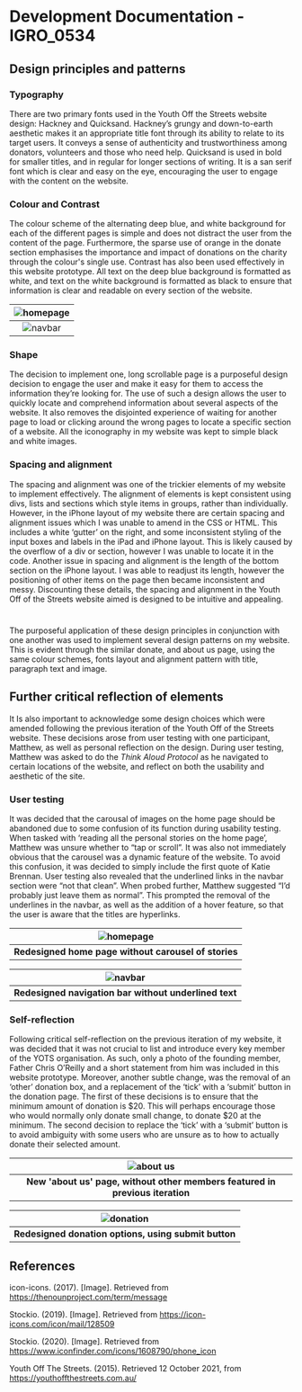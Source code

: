 # Development Documentation - IGRO_0534

## Design principles and patterns

### Typography

There are two primary fonts used in the Youth Off the Streets website design: Hackney and Quicksand. Hackney’s grungy and down-to-earth aesthetic makes it an appropriate title font through its ability to relate to its target users. It conveys a sense of authenticity and trustworthiness among donators, volunteers and those who need help. Quicksand is used in bold for smaller titles, and in regular for longer sections of writing. It is a san serif font which is clear and easy on the eye, encouraging the user to engage with the content on the website.

### Colour and Contrast

The colour scheme of the alternating deep blue, and white background for each of the different pages is simple and does not distract the user from the content of the page. Furthermore, the sparse use of orange in the donate section emphasises the importance and impact of donations on the charity through the colour's single use. Contrast has also been used effectively in this website prototype. All text on the deep blue background is formatted as white, and text on the white background is formatted as black to ensure that information is clear and readable on every section of the website.

| ![homepage](./markdown-files/contrast1.png) |
|:--:|
| ![navbar](./markdown-files/contrast2.png) |

### Shape

The decision to implement one, long scrollable page is a purposeful design decision to engage the user and make it easy for them to access the information they’re looking for. The use of such a design allows the user to quickly locate and comprehend information about several aspects of the website. It also removes the disjointed experience of waiting for another page to load or clicking around the wrong pages to locate a specific section of a website. All the iconography in my website was kept to simple black and white images.

### Spacing and alignment

The spacing and alignment was one of the trickier elements of my website to implement effectively. The alignment of elements is kept consistent using divs, lists and sections which style items in groups, rather than individually. However, in the iPhone layout of my website there are certain spacing and alignment issues which I was unable to amend in the CSS or HTML. This includes a white ‘gutter’ on the right, and some inconsistent styling of the input boxes and labels in the iPad and iPhone layout. This is likely caused by the overflow of a div or section, however I was unable to locate it in the code. Another issue in spacing and alignment is the length of the bottom section on the iPhone layout. I was able to readjust its length, however the positioning of other items on the page then became inconsistent and messy. Discounting these details, the spacing and alignment in the Youth Off of the Streets website aimed is designed to be intuitive and appealing.

# 

The purposeful application of these design principles in conjunction with one another was used to implement several design patterns on my website. This is evident through the similar donate, and about us page, using the same colour schemes, fonts layout and alignment pattern with title, paragraph text and image.  

## Further critical reflection of elements

It Is also important to acknowledge some design choices which were amended following the previous iteration of the Youth Off of the Streets website. These decisions arose from user testing with one participant, Matthew, as well as personal reflection on the design. During user testing, Matthew was asked to do the *Think Aloud Protocol* as he navigated to certain locations of the website, and reflect on both the usability and aesthetic of the site.

### User testing
It was decided that the carousal of images on the home page should be abandoned due to some confusion of its function during usability testing. When tasked with ‘reading all the personal stories on the home page’, Matthew was unsure whether to “tap or scroll”. It was also not immediately obvious that the carousel was a dynamic feature of the website. To avoid this confusion, it was decided to simply include the first quote of Katie Brennan. User testing also revealed that the underlined links in the navbar section were “not that clean”. When probed further, Matthew suggested “I’d probably just leave them as normal”. This prompted the removal of the underlines in the navbar, as well as the addition of a hover feature, so that the user is aware that the titles are hyperlinks.

| ![homepage](./markdown-files/homepage.png) |
|:--:|
| <b>Redesigned home page without carousel of stories</b>|

| ![navbar](./markdown-files/navbar.png) |
|:--:|
| <b>Redesigned navigation bar without underlined text</b> |

### Self-reflection
Following critical self-reflection on the previous iteration of my website, it was decided that it was not crucial to list and introduce every key member of the YOTS organisation. As such, only a photo of the founding member, Father Chris O’Reilly and a short statement from him was included in this website prototype. Moreover, another subtle change, was the removal of an ‘other’ donation box, and a replacement of the ‘tick’ with a ‘submit’ button in the donation page. The first of these decisions is to ensure that the minimum amount of donation is $20. This will perhaps encourage those who would normally only donate small change, to donate $20 at the minimum. The second decision to replace the ‘tick’ with a ‘submit’ button is to avoid ambiguity with some users who are unsure as to how to actually donate their selected amount. 

| ![about us](./markdown-files/about-us.png) |
|:--:|
| <b>New 'about us' page, without other members featured in previous iteration</b> |

| ![donation](./markdown-files/donation.png) |
|:--:|
| <b>Redesigned donation options, using submit button</b> |


## References

icon-icons. (2017). [Image]. Retrieved from https://thenounproject.com/term/message

Stockio. (2019). [Image]. Retrieved from https://icon-icons.com/icon/mail/128509

Stockio. (2020). [Image]. Retrieved from https://www.iconfinder.com/icons/1608790/phone_icon

Youth Off The Streets. (2015). Retrieved 12 October 2021, from
https://youthoffthestreets.com.au/

